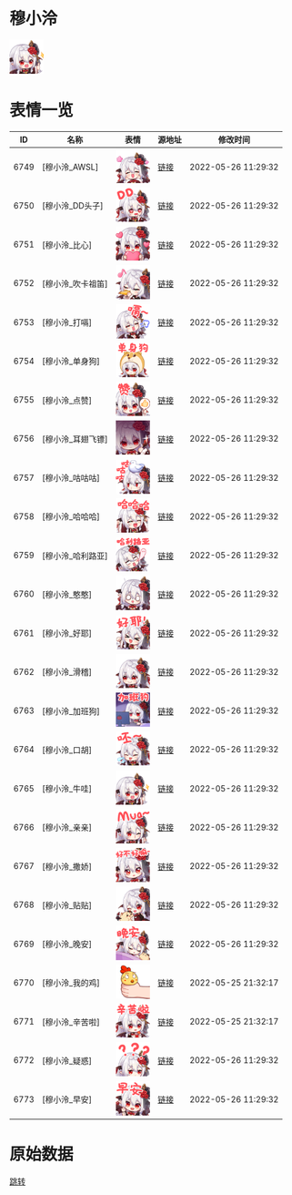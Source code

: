 # 穆小泠

<img src="./cover.png" height="60" alt="cover" />

# 表情一览

|ID|名称|表情|源地址|修改时间|
|----|----|----|----|----|
|6749|[穆小泠_AWSL]|<img src="./pic/006749_%5B穆小泠_AWSL%5D.png" height="60" alt="AWSL"/>|[链接](http://i0.hdslb.com/bfs/emote/d42c6251789d85df8f5ca452c7887e5c2f9dd4cc.png)|2022-05-26 11:29:32|
|6750|[穆小泠_DD头子]|<img src="./pic/006750_%5B穆小泠_DD头子%5D.png" height="60" alt="DD头子"/>|[链接](http://i0.hdslb.com/bfs/emote/486ca12b4c958d9c443038114b06ac80841d5971.png)|2022-05-26 11:29:32|
|6751|[穆小泠_比心]|<img src="./pic/006751_%5B穆小泠_比心%5D.png" height="60" alt="比心"/>|[链接](http://i0.hdslb.com/bfs/emote/d576d631f5bfef747d278566767592024240b593.png)|2022-05-26 11:29:32|
|6752|[穆小泠_吹卡祖笛]|<img src="./pic/006752_%5B穆小泠_吹卡祖笛%5D.png" height="60" alt="吹卡祖笛"/>|[链接](http://i0.hdslb.com/bfs/emote/bc209a734955e10efd9b337c70782ec2d67d2469.png)|2022-05-26 11:29:32|
|6753|[穆小泠_打嗝]|<img src="./pic/006753_%5B穆小泠_打嗝%5D.png" height="60" alt="打嗝"/>|[链接](http://i0.hdslb.com/bfs/emote/6a5da2ae598b8086fe906bb0f79d694fd412036f.png)|2022-05-26 11:29:32|
|6754|[穆小泠_单身狗]|<img src="./pic/006754_%5B穆小泠_单身狗%5D.png" height="60" alt="单身狗"/>|[链接](http://i0.hdslb.com/bfs/emote/49210d7de3ef1d86837335d4119f796619e4aeb0.png)|2022-05-26 11:29:32|
|6755|[穆小泠_点赞]|<img src="./pic/006755_%5B穆小泠_点赞%5D.png" height="60" alt="点赞"/>|[链接](http://i0.hdslb.com/bfs/emote/1b013cd09eb204a4f5faac282a3f0debf049a4b8.png)|2022-05-26 11:29:32|
|6756|[穆小泠_耳翅飞镖]|<img src="./pic/006756_%5B穆小泠_耳翅飞镖%5D.png" height="60" alt="耳翅飞镖"/>|[链接](http://i0.hdslb.com/bfs/emote/041bb8cf1494fc553ddf62137503fe8e0198731e.png)|2022-05-26 11:29:32|
|6757|[穆小泠_咕咕咕]|<img src="./pic/006757_%5B穆小泠_咕咕咕%5D.png" height="60" alt="咕咕咕"/>|[链接](http://i0.hdslb.com/bfs/emote/555a3fea617f9c13468c799ef539e7f115746ea4.png)|2022-05-26 11:29:32|
|6758|[穆小泠_哈哈哈]|<img src="./pic/006758_%5B穆小泠_哈哈哈%5D.png" height="60" alt="哈哈哈"/>|[链接](http://i0.hdslb.com/bfs/emote/328c7d162f3e23ba8b9bb340f304d56f792d56cc.png)|2022-05-26 11:29:32|
|6759|[穆小泠_哈利路亚]|<img src="./pic/006759_%5B穆小泠_哈利路亚%5D.png" height="60" alt="哈利路亚"/>|[链接](http://i0.hdslb.com/bfs/emote/867293969f64634148e5d97ca4a4077cebef4d1f.png)|2022-05-26 11:29:32|
|6760|[穆小泠_憨憨]|<img src="./pic/006760_%5B穆小泠_憨憨%5D.png" height="60" alt="憨憨"/>|[链接](http://i0.hdslb.com/bfs/emote/e42920f761e9324e2f25beb40514a2babfbbd886.png)|2022-05-26 11:29:32|
|6761|[穆小泠_好耶]|<img src="./pic/006761_%5B穆小泠_好耶%5D.png" height="60" alt="好耶"/>|[链接](http://i0.hdslb.com/bfs/emote/2781a9d19954a9b7db5bef61d8275ff707175684.png)|2022-05-26 11:29:32|
|6762|[穆小泠_滑稽]|<img src="./pic/006762_%5B穆小泠_滑稽%5D.png" height="60" alt="滑稽"/>|[链接](http://i0.hdslb.com/bfs/emote/1d324efdb731b9cfd98002bafbf841ecf954a59b.png)|2022-05-26 11:29:32|
|6763|[穆小泠_加班狗]|<img src="./pic/006763_%5B穆小泠_加班狗%5D.png" height="60" alt="加班狗"/>|[链接](http://i0.hdslb.com/bfs/emote/1b188631105ae7583cf6b2ebc326f6ec18271c26.png)|2022-05-26 11:29:32|
|6764|[穆小泠_口胡]|<img src="./pic/006764_%5B穆小泠_口胡%5D.png" height="60" alt="口胡"/>|[链接](http://i0.hdslb.com/bfs/emote/4abf689e87f9f7d8f3a42f34712f3afd0e17d660.png)|2022-05-26 11:29:32|
|6765|[穆小泠_牛哇]|<img src="./pic/006765_%5B穆小泠_牛哇%5D.png" height="60" alt="牛哇"/>|[链接](http://i0.hdslb.com/bfs/emote/e65433de60821e45c663e5970a0b64cbb5bfd6e9.png)|2022-05-26 11:29:32|
|6766|[穆小泠_亲亲]|<img src="./pic/006766_%5B穆小泠_亲亲%5D.png" height="60" alt="亲亲"/>|[链接](http://i0.hdslb.com/bfs/emote/7e01bac6dada03024524cbd552441b2d6fd426d0.png)|2022-05-26 11:29:32|
|6767|[穆小泠_撒娇]|<img src="./pic/006767_%5B穆小泠_撒娇%5D.png" height="60" alt="撒娇"/>|[链接](http://i0.hdslb.com/bfs/emote/01681787f988134153291938a0fbd480a171bdd1.png)|2022-05-26 11:29:32|
|6768|[穆小泠_贴贴]|<img src="./pic/006768_%5B穆小泠_贴贴%5D.png" height="60" alt="贴贴"/>|[链接](http://i0.hdslb.com/bfs/emote/707dd0ae3b036fa588bc27ef22b8bcbd574bb7a3.png)|2022-05-26 11:29:32|
|6769|[穆小泠_晚安]|<img src="./pic/006769_%5B穆小泠_晚安%5D.png" height="60" alt="晚安"/>|[链接](http://i0.hdslb.com/bfs/emote/ddce18bf9568ed1d364d32240fc1a685e17b7209.png)|2022-05-26 11:29:32|
|6770|[穆小泠_我的鸡]|<img src="./pic/006770_%5B穆小泠_我的鸡%5D.png" height="60" alt="我的鸡"/>|[链接](http://i0.hdslb.com/bfs/emote/cd7775044e78dc8e24679e70a57da7743b151acf.png)|2022-05-25 21:32:17|
|6771|[穆小泠_辛苦啦]|<img src="./pic/006771_%5B穆小泠_辛苦啦%5D.png" height="60" alt="辛苦啦"/>|[链接](http://i0.hdslb.com/bfs/emote/5c136e60b922856d1441d082a9fa7373f1b189b3.png)|2022-05-25 21:32:17|
|6772|[穆小泠_疑惑]|<img src="./pic/006772_%5B穆小泠_疑惑%5D.png" height="60" alt="疑惑"/>|[链接](http://i0.hdslb.com/bfs/emote/f6c3d71bf29ba84019ff7672c2437e31311cb183.png)|2022-05-26 11:29:32|
|6773|[穆小泠_早安]|<img src="./pic/006773_%5B穆小泠_早安%5D.png" height="60" alt="早安"/>|[链接](http://i0.hdslb.com/bfs/emote/d03763a15c69d1277b88deed5d375f4468ae42c7.png)|2022-05-26 11:29:32|

# 原始数据

[跳转](./raw.json)

